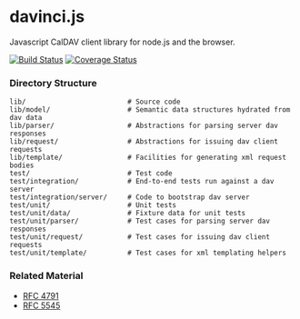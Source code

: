 davinci.js
==========

Javascript CalDAV client library for node.js and the browser.


[![Build Status](https://travis-ci.org/gaye/davinci.js.png?branch=master)](https://travis-ci.org/gaye/davinci.js)
[![Coverage Status](https://img.shields.io/coveralls/gaye/davinci.js.svg)](https://coveralls.io/r/gaye/davinci.js)

### Directory Structure

```
lib/                         # Source code
lib/model/                   # Semantic data structures hydrated from dav data
lib/parser/                  # Abstractions for parsing server dav responses
lib/request/                 # Abstractions for issuing dav client requests
lib/template/                # Facilities for generating xml request bodies
test/                        # Test code
test/integration/            # End-to-end tests run against a dav server
test/integration/server/     # Code to bootstrap dav server
test/unit/                   # Unit tests
test/unit/data/              # Fixture data for unit tests
test/unit/parser/            # Test cases for parsing server dav responses
test/unit/request/           # Test cases for issuing dav client requests
test/unit/template/          # Test cases for xml templating helpers
```

### Related Material

+ [RFC 4791](http://tools.ietf.org/html/rfc4791)
+ [RFC 5545](http://tools.ietf.org/html/rfc5545)

